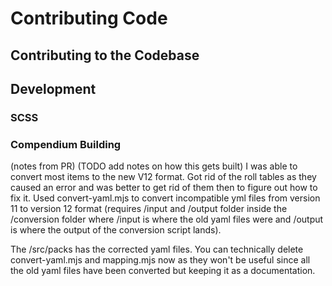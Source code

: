 # Contributing Code 

## Contributing to the Codebase

## Development

### SCSS


### Compendium Building
(notes from PR)
(TODO add notes on how this gets built)
I was able to convert most items to the new V12 format. Got rid of the roll tables as they caused an error and was better to get rid of them then to figure out how to fix it. Used convert-yaml.mjs to convert incompatible yml files from version 11 to version 12 format (requires /input and /output folder inside the /conversion folder where /input is where the old yaml files were and /output is where the output of the conversion script lands).

The /src/packs has the corrected yaml files. You can technically delete convert-yaml.mjs and mapping.mjs now as they won't be useful since all the old yaml files have been converted but keeping it as a documentation.
